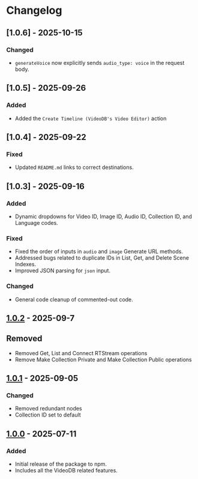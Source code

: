 # Changelog

## [1.0.6] - 2025-10-15

### Changed

- `generateVoice` now explicitly sends `audio_type: voice` in the request body.

## [1.0.5] - 2025-09-26

### Added

- Added the `Create Timeline (VideoDB's Video Editor)` action

## [1.0.4] - 2025-09-22

### Fixed

- Updated `README.md` links to correct destinations.

## [1.0.3] - 2025-09-16

### Added

- Dynamic dropdowns for Video ID, Image ID, Audio ID, Collection ID, and Language codes.

### Fixed

- Fixed the order of inputs in `audio` and `image` Generate URL methods.
- Addressed bugs related to duplicate IDs in List, Get, and Delete Scene Indexes.
- Improved JSON parsing for `json` input.

### Changed

- General code cleanup of commented-out code.

## [1.0.2]() - 2025-09-7

## Removed

- Removed Get, List and Connect RTStream operations
- Remove Make Collection Private and Make Collection Public operations

## [1.0.1]() - 2025-09-05

### Changed

- Removed redundant nodes
- Collection ID set to default

## [1.0.0]() - 2025-07-11

### Added

- Initial release of the package to npm.
- Includes all the VideoDB related features.
